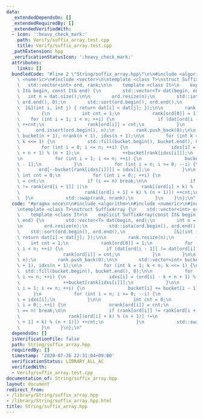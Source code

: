 ```yaml
---
data:
  _extendedDependsOn: []
  _extendedRequiredBy: []
  _extendedVerifiedWith:
  - icon: ':heavy_check_mark:'
    path: Verify/suffix_array.test.cpp
    title: Verify/suffix_array.test.cpp
  _pathExtension: hpp
  _verificationStatusIcon: ':heavy_check_mark:'
  attributes:
    links: []
  bundledCode: "#line 2 \"String/suffix_array.hpp\"\n\n#include <algorithm>\n#include\
    \ <numeric>\n#include <vector>\n\ntemplate <class T>\nstruct SuffixArray {\n \
    \   std::vector<int> ord, rank;\n\n    template <class It>\n    explicit SuffixArray(const\
    \ It& begin, const It& end) {\n        std::vector<T> dat(begin, end);\n     \
    \   int n = dat.size();\n\n        ord.resize(n);\n        std::iota(ord.begin(),\
    \ ord.end(), 0);\n        std::sort(ord.begin(), ord.end(),\n                \
    \  [&](int i, int j) { return dat[i] < dat[j]; });\n\n        rank.resize(n);\n\
    \        {\n            int cnt = 1;\n            rank[ord[0]] = 1;\n        \
    \    for (int i = 1; i < n; ++i) {\n                if (dat[ord[i - 1]] != dat[ord[i]])\
    \ ++cnt;\n                rank[ord[i]] = cnt;\n            }\n        }\n\n  \
    \      ord.insert(ord.begin(), n);\n        rank.push_back(0);\n\n        std::vector<int>\
    \ bucket(n + 1), nrank(n + 1), idxs(n + 1);\n\n        for (int k = 1; k < n;\
    \ k <<= 1) {\n            std::fill(bucket.begin(), bucket.end(), 0);\n\n    \
    \        for (int i = 0; i <= n; ++i) {\n                idxs[i] = (ord[i] - k\
    \ + n + 1) % (n + 1);\n                ++bucket[rank[idxs[i]]];\n            }\n\
    \n            for (int i = 1; i <= n; ++i) {\n                bucket[i] += bucket[i\
    \ - 1];\n            }\n            for (int i = n; i >= 0; --i) {\n         \
    \       ord[--bucket[rank[idxs[i]]]] = idxs[i];\n            }\n\n           \
    \ int cnt = 0;\n            for (int i = 0;; ++i) {\n                nrank[ord[i]]\
    \ = cnt;\n                if (i == n) break;\n\n                if (rank[ord[i]]\
    \ != rank[ord[i + 1]] ||\n                    rank[(ord[i] + k) % (n + 1)] !=\n\
    \                        rank[(ord[i + 1] + k) % (n + 1)]) ++cnt;\n          \
    \  }\n            std::swap(rank, nrank);\n        }\n    }\n};\n"
  code: "#pragma once\n\n#include <algorithm>\n#include <numeric>\n#include <vector>\n\
    \ntemplate <class T>\nstruct SuffixArray {\n    std::vector<int> ord, rank;\n\n\
    \    template <class It>\n    explicit SuffixArray(const It& begin, const It&\
    \ end) {\n        std::vector<T> dat(begin, end);\n        int n = dat.size();\n\
    \n        ord.resize(n);\n        std::iota(ord.begin(), ord.end(), 0);\n    \
    \    std::sort(ord.begin(), ord.end(),\n                  [&](int i, int j) {\
    \ return dat[i] < dat[j]; });\n\n        rank.resize(n);\n        {\n        \
    \    int cnt = 1;\n            rank[ord[0]] = 1;\n            for (int i = 1;\
    \ i < n; ++i) {\n                if (dat[ord[i - 1]] != dat[ord[i]]) ++cnt;\n\
    \                rank[ord[i]] = cnt;\n            }\n        }\n\n        ord.insert(ord.begin(),\
    \ n);\n        rank.push_back(0);\n\n        std::vector<int> bucket(n + 1), nrank(n\
    \ + 1), idxs(n + 1);\n\n        for (int k = 1; k < n; k <<= 1) {\n          \
    \  std::fill(bucket.begin(), bucket.end(), 0);\n\n            for (int i = 0;\
    \ i <= n; ++i) {\n                idxs[i] = (ord[i] - k + n + 1) % (n + 1);\n\
    \                ++bucket[rank[idxs[i]]];\n            }\n\n            for (int\
    \ i = 1; i <= n; ++i) {\n                bucket[i] += bucket[i - 1];\n       \
    \     }\n            for (int i = n; i >= 0; --i) {\n                ord[--bucket[rank[idxs[i]]]]\
    \ = idxs[i];\n            }\n\n            int cnt = 0;\n            for (int\
    \ i = 0;; ++i) {\n                nrank[ord[i]] = cnt;\n                if (i\
    \ == n) break;\n\n                if (rank[ord[i]] != rank[ord[i + 1]] ||\n  \
    \                  rank[(ord[i] + k) % (n + 1)] !=\n                        rank[(ord[i\
    \ + 1] + k) % (n + 1)]) ++cnt;\n            }\n            std::swap(rank, nrank);\n\
    \        }\n    }\n};\n"
  dependsOn: []
  isVerificationFile: false
  path: String/suffix_array.hpp
  requiredBy: []
  timestamp: '2020-07-26 22:31:04+09:00'
  verificationStatus: LIBRARY_ALL_AC
  verifiedWith:
  - Verify/suffix_array.test.cpp
documentation_of: String/suffix_array.hpp
layout: document
redirect_from:
- /library/String/suffix_array.hpp
- /library/String/suffix_array.hpp.html
title: String/suffix_array.hpp
---
```

